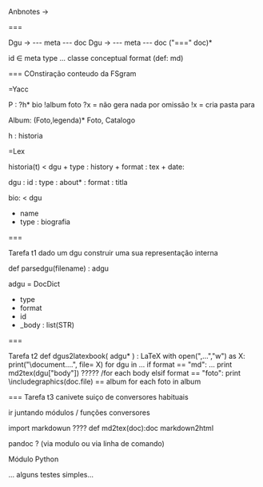 Anbnotes → 


===

Dgu → --- meta --- doc
Dgu → --- meta --- doc ("===" doc)*


id ∈ meta
type ... classe conceptual
format  (def: md)

=== COnstiração conteudo da FSgram

=Yacc

P : ?h* bio !album foto
                               ?x = não gera nada por omissão
                               !x = cria pasta para

Album: (Foto,legenda)*  Foto, Catalogo


h : historia

=Lex

historia(t)
  < dgu
    + type : history
    + format : tex
    + date:

dgu 
  : id
  : type
  : about*
  : format
  : titla

bio:
 < dgu
  + name
  + type : biografia

===

Tarefa t1
 dado um dgu construir uma sua representação interna

 def  parsedgu(filename) : adgu

 adgu = DocDict
   - type
   - format
   - id
   - _body : list(STR)

===

Tarefa t2
  def dgus2latexbook( adgu* ) : LaTeX
     with  open(",...","w") as X:
       print("\document....", file= X)
       for dgu in ...
           if format == "md":
           ... print md2tex(dgu["body"]) ?????  /for each body
           elsif format == "foto":
               print \includegraphics(doc.file)
                        == album
               for each foto in album
          


===
Tarefa t3
  canivete suiço de conversores habituais

  ir juntando módulos / funções conversores

  import markdowun    ????
  def md2tex(doc):doc
     markdown2html

  pandoc ? (via modulo ou via linha de comando)

  Módulo Python

  ... alguns testes simples...
